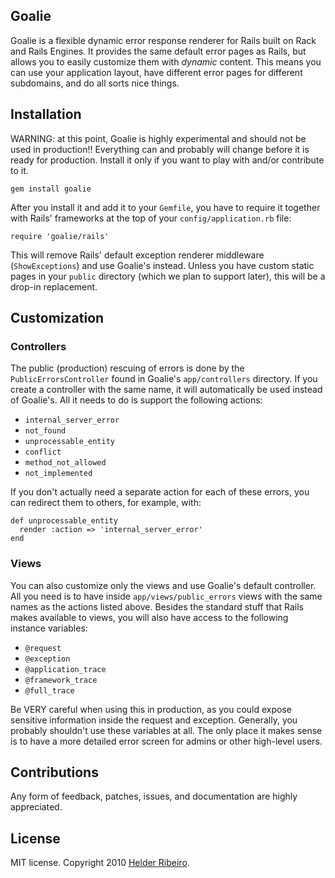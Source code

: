 ## Goalie

Goalie is a flexible dynamic error response renderer for Rails built
on Rack and Rails Engines. It provides the same default error pages as
Rails, but allows you to easily customize them with *dynamic*
content. This means you can use your application layout, have
different error pages for different subdomains, and do all sorts nice
things.

## Installation

WARNING: at this point, Goalie is highly experimental and should not
be used in production!! Everything can and probably will change before
it is ready for production. Install it only if you want to play with
and/or contribute to it.

    gem install goalie

After you install it and add it to your `Gemfile`, you have to require
it together with Rails' frameworks at the top of your
`config/application.rb` file:

    require 'goalie/rails'

This will remove Rails' default exception renderer middleware
(`ShowExceptions`) and use Goalie's instead. Unless you have custom
static pages in your `public` directory (which we plan to support
later), this will be a drop-in replacement.

## Customization

### Controllers

The public (production) rescuing of errors is done by the
`PublicErrorsController` found in Goalie's `app/controllers`
directory. If you create a controller with the same name, it will
automatically be used instead of Goalie's. All it needs to do is
support the following actions:

 * `internal_server_error`
 * `not_found`
 * `unprocessable_entity`
 * `conflict`
 * `method_not_allowed`
 * `not_implemented`

If you don't actually need a separate action for each of these errors,
you can redirect them to others, for example, with:

    def unprocessable_entity
      render :action => 'internal_server_error'
    end

### Views

You can also customize only the views and use Goalie's default
controller. All you need is to have inside `app/views/public_errors`
views with the same names as the actions listed above. Besides the
standard stuff that Rails makes available to views, you will also have
access to the following instance variables:

 * `@request`
 * `@exception`
 * `@application_trace`
 * `@framework_trace`
 * `@full_trace`

Be VERY careful when using this in production, as you could expose
sensitive information inside the request and exception. Generally, you
probably shouldn't use these variables at all. The only place it makes
sense is to have a more detailed error screen for admins or other
high-level users.

## Contributions

Any form of feedback, patches, issues, and documentation are highly
appreciated.

## License

MIT license. Copyright 2010 [Helder Ribeiro](http://helderribeiro.net).


